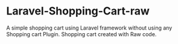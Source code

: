 # Laravel-Shopping-Cart-raw
A simple shopping cart using Laravel framework without using any Shopping cart Plugin. Shopping cart created with Raw code.
